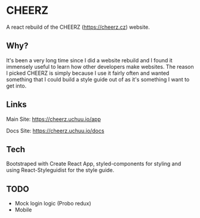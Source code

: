 # CHEERZ

A react rebuild of the CHEERZ (https://cheerz.cz) website.

## Why?

It's been a very long time since I did a website rebuild and I found it immensely useful to learn how other developers make websites. The reason I picked CHEERZ is simply because I use it fairly often and wanted something that I could build a style guide out of as it's something I want to get into.

## Links

Main Site: https://cheerz.uchuu.io/app

Docs Site: https://cheerz.uchuu.io/docs

## Tech

Bootstraped with Create React App, styled-components for styling and using React-Styleguidist for the style guide.

## TODO

- Mock login logic (Probo redux)
- Mobile